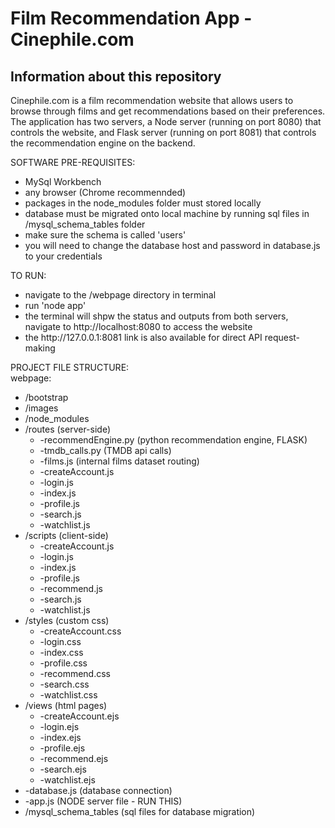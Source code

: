 # Film Recommendation App - Cinephile.com

## Information about this repository

Cinephile.com is a film recommendation website that allows users to browse through films and get recommendations based on their preferences.
<br>
The application has two servers, a Node server (running on port 8080) that controls the website, and Flask server (running on port 8081) that controls the recommendation engine on the backend.
<br>

SOFTWARE PRE-REQUISITES:
<ul>
<li>MySql Workbench</li>
<li>any browser (Chrome recommennded)</li>
<li>packages in the node_modules folder must stored locally</li>
<li>database must be migrated onto local machine by running sql files in /mysql_schema_tables folder</li>
    <li>make sure the schema is called 'users'</li>
    <li>you will need to change the database host and password in database.js to your credentials</li>
</ul>

TO RUN:
<ul>
<li>navigate to the /webpage directory in terminal</li>
<li>run 'node app'</li>
<li>the terminal will shpw the status and outputs from both servers, navigate to http://localhost:8080 to access the website</li>
<li>the http://127.0.0.1:8081 link is also available for direct API request-making</li>
</ul>


PROJECT FILE STRUCTURE:<br>
webpage:
<ul>
    <li>/bootstrap</li>
    <li>/images</li>
    <li>/node_modules</li>
    <li>/routes (server-side)
        <ul>
            <li>-recommendEngine.py (python recommendation engine, FLASK)</li>
            <li>-tmdb_calls.py (TMDB api calls)</li>
            <li>-films.js (internal films dataset routing)</li>
            <li>-createAccount.js</li>
            <li>-login.js</li>
            <li>-index.js</li>
            <li>-profile.js</li>
            <li>-search.js</li>
            <li>-watchlist.js</li>
        </ul>
    </li>
    <li>/scripts (client-side)
        <ul>
            <li>-createAccount.js</li>
            <li>-login.js</li>
            <li>-index.js</li>
            <li>-profile.js</li>
            <li>-recommend.js</li>
            <li>-search.js</li>
            <li>-watchlist.js</li>
        </ul>
    </li>
    <li>/styles (custom css)
        <ul>
            <li>-createAccount.css</li>
            <li>-login.css</li>
            <li>-index.css</li>
            <li>-profile.css</li>
            <li>-recommend.css</li>
            <li>-search.css</li>
            <li>-watchlist.css</li>
        </ul>
    </li>
    <li>/views (html pages)
        <ul>
            <li>-createAccount.ejs</li>
            <li>-login.ejs</li>
            <li>-index.ejs</li>
            <li>-profile.ejs</li>
            <li>-recommend.ejs</li>
            <li>-search.ejs</li>
            <li>-watchlist.ejs</li>
        </ul>
    </li>
    <li>-database.js (database connection)</li>
    <li>-app.js (NODE server file - RUN THIS)</li>
    <li>/mysql_schema_tables (sql files for database migration)</li>
</ul>
